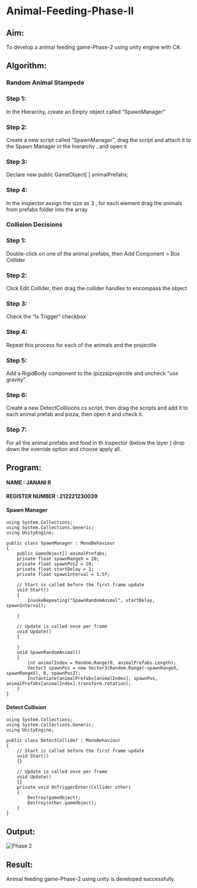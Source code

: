 # Animal-Feeding-Phase-II

## Aim:
To develop a animal feeding game-Phase-2 using unity engine with C#.
## Algorithm:
### Random Animal Stampede
### Step 1: 
In the Hierarchy, create an Empty object called “SpawnManager”
### Step 2: 
Create a new script called “SpawnManager”, drag the script and attach it to the Spawn Manager in the hierarchy , and open it
### Step 3: 
Declare new public GameObject[ ] animalPrefabs;
### Step 4: 
In the inspector assign the size as 3 , for each element drag the animals from prefabs folder into the array

### Collision Decisions
### Step 1: 
Double-click on one of the animal prefabs, then Add Component > Box Collider
### Step 2: 
Click Edit Collider, then drag the collider handles to encompass the object
### Step 3: 
Check the “Is Trigger” checkbox
### Step 4: 
Repeat this process for each of the animals and the projectile
### Step 5: 
Add a RigidBody component to the (pizza)projectile and uncheck “use gravity”.
### Step 6: 
Create a new DetectCollisions.cs script, then drag the scripts and add it to each animal prefab and pizza, then open it and check it.
### Step 7: 
For all the animal prefabs and food in th inspector (below the  layer ) drop down the override option and choose apply all.

## Program:
#### NAME : JANANI R
#### REGISTER NUMBER : 212221230039
#### Spawn Manager
```
using System.Collections;
using System.Collections.Generic;
using UnityEngine;

public class SpawnManager : MonoBehaviour
{
    public GameObject[] animalPrefabs;
    private float spawnRangeX = 20;
    private float spawnPosZ = 20;
    private float startDelay = 2;
    private float spawnInterval = 1.5f;

    // Start is called before the first frame update
    void Start()
    {
        InvokeRepeating("SpawnRandomAnimal", startDelay, spawnInterval);

    }

    // Update is called once per frame
    void Update()
    {

    }
    void SpawnRandomAnimal()
    {
        int animalIndex = Random.Range(0, animalPrefabs.Length);
        Vector3 spawnPos = new Vector3(Random.Range(-spawnRangeX, spawnRangeX), 0, spawnPosZ);
        Instantiate(animalPrefabs[animalIndex], spawnPos, animalPrefabs[animalIndex].transform.rotation);
    }
}
```
#### Detect Collision
```
using System.Collections;
using System.Collections.Generic;
using UnityEngine;

public class DetectCollider : MonoBehaviour
{
    // Start is called before the first frame update
    void Start()
    {}

    // Update is called once per frame
    void Update()
    {}
    private void OnTriggerEnter(Collider other)
    {
        Destroy(gameObject);
        Destroy(other.gameObject);
    }
}

```
## Output:
![Phase 2](https://github.com/Janani-2003/Animal-Feeding-Phase-II/assets/94288340/97ea56a0-4a6b-4202-b241-2288164c9810)

## Result:
Animal feeding game-Phase-2 using unity is developed successfully.
